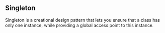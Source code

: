 ## Singleton


Singleton is a creational design pattern that lets you ensure that a class has only one instance, while providing a global access point to this instance.
